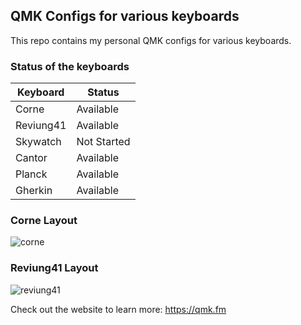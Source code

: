 ## QMK Configs for various keyboards

This repo contains my personal QMK configs for various keyboards.

### Status of the keyboards

| Keyboard  | Status      |
| --------- | ----------- |
| Corne     | Available   |
| Reviung41 | Available   |
| Skywatch  | Not Started |
| Cantor    | Available   |
| Planck    | Available   |
| Gherkin   | Available   |

### Corne Layout

![corne](https://user-images.githubusercontent.com/7110136/222935288-9dd6f1b1-f88d-4020-8a20-df04b280c93f.jpeg)

### Reviung41 Layout

![reviung41](https://user-images.githubusercontent.com/7110136/137787452-c1bbdd2c-bd71-4231-9210-0a4ad3832f11.jpg)

Check out the website to learn more: https://qmk.fm
